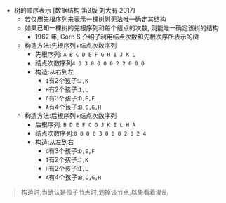 - 树的顺序表示 [数据结构 第3版 刘大有 2017]
  - 若仅用先根序列来表示一棵树则无法唯一确定其结构  
  - 如果已知一棵树的先根序列和每个结点的次数, 则能唯一确定该树的结构
    - 1962 年, Gorn S 介绍了利用结点次数和先根次序所表示的树 
  - 构造方法:先根序列+结点次数序列
    - 先根序列:       `A B C D E F G H I J K L`
    - 结点次数序列`4 0 3 0 0 0 0 2 2 0 0 0`
    - 构造:从右到左
      - `I`有2个孩子:`J,K`
      - `H`有2个孩子:`I,L`
      - `C`有3个孩子:`D,E,F`
      - `A`有4个孩子:`B,C,G,H`
  - 构造方法:后根序列+结点次数序列
    - 后根序列:        `B D E F C G J K I L H A`  
    - 结点次数序列:`0 0 0 0 3 0 0 0 2 0 2 4  `
    - 构造:从左到右
      - `C`有3个孩子:`D,E,F`
      - `I`有2个孩子:`J,K`
      - `H`有2个孩子:`I,L`
      - `A`有4个孩子:`B,C,G,H`

> 构造时,当确认是孩子节点时,划掉该节点,以免看着混乱